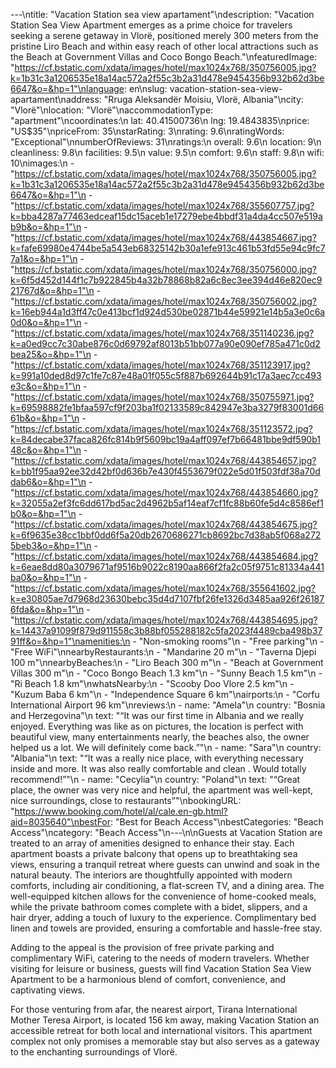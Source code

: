 ---\ntitle: "Vacation Station sea view apartament"\ndescription: "Vacation Station Sea View Apartment emerges as a prime choice for travelers seeking a serene getaway in Vlorë, positioned merely 300 meters from the pristine Liro Beach and within easy reach of other local attractions such as the Beach at Government Villas and Coco Bongo Beach."\nfeaturedImage: "https://cf.bstatic.com/xdata/images/hotel/max1024x768/350756005.jpg?k=1b31c3a1206535e18a14ac572a2f55c3b2a31d478e9454356b932b62d3be6647&o=&hp=1"\nlanguage: en\nslug: vacation-station-sea-view-apartament\naddress: "Rruga Aleksandër Moisiu, Vlorë, Albania"\ncity: "Vlorë"\nlocation: "Vlorë"\naccommodationType: "apartment"\ncoordinates:\n  lat: 40.41500736\n  lng: 19.4843835\nprice: "US$35"\npriceFrom: 35\nstarRating: 3\nrating: 9.6\nratingWords: "Exceptional"\nnumberOfReviews: 31\nratings:\n  overall: 9.6\n  location: 9\n  cleanliness: 9.8\n  facilities: 9.5\n  value: 9.5\n  comfort: 9.6\n  staff: 9.8\n  wifi: 10\nimages:\n  - "https://cf.bstatic.com/xdata/images/hotel/max1024x768/350756005.jpg?k=1b31c3a1206535e18a14ac572a2f55c3b2a31d478e9454356b932b62d3be6647&o=&hp=1"\n  - "https://cf.bstatic.com/xdata/images/hotel/max1024x768/355607757.jpg?k=bba4287a77463edceaf15dc15aceb1e17279ebe4bbdf31a4da4cc507e519ab9b&o=&hp=1"\n  - "https://cf.bstatic.com/xdata/images/hotel/max1024x768/443854667.jpg?k=fafe69980e4744be5a543eb68325142b30a1efe913c461b53fd55e94c9fc77a1&o=&hp=1"\n  - "https://cf.bstatic.com/xdata/images/hotel/max1024x768/350756000.jpg?k=6f5d452d144f1c7b922845b4a32b78868b82a6c8ec3ee394d46e820ec921767d&o=&hp=1"\n  - "https://cf.bstatic.com/xdata/images/hotel/max1024x768/350756002.jpg?k=16eb944a1d3ff47c0e413bcf1d924d530be02871b44e59921e14b5a3e0c6a0d0&o=&hp=1"\n  - "https://cf.bstatic.com/xdata/images/hotel/max1024x768/351140236.jpg?k=a0ed9cc7c30abe876c0d69792af8013b51bb077a90e090ef785a471c0d2bea25&o=&hp=1"\n  - "https://cf.bstatic.com/xdata/images/hotel/max1024x768/351123917.jpg?k=991a10ded8d97c1fe7c87e48a01f055c5f887b692644b91c17a3aec7cc493e3c&o=&hp=1"\n  - "https://cf.bstatic.com/xdata/images/hotel/max1024x768/350755971.jpg?k=69598882fe1bfaa597cf9f203ba1f02133589c842947e3ba3279f83001d6661b&o=&hp=1"\n  - "https://cf.bstatic.com/xdata/images/hotel/max1024x768/351123572.jpg?k=84decabe37faca826fc814b9f5609bc19a4aff097ef7b66481bbe9df590b148c&o=&hp=1"\n  - "https://cf.bstatic.com/xdata/images/hotel/max1024x768/443854657.jpg?k=bb1f95aa92ee32d42bf0d636b7e430f4553679f022e5d01f503fdf38a70ddab6&o=&hp=1"\n  - "https://cf.bstatic.com/xdata/images/hotel/max1024x768/443854660.jpg?k=32055a2ef3fc6dd617bd5ac2d4962b5af14eaf7cf1fc88b60fe5d4c8586ef1b0&o=&hp=1"\n  - "https://cf.bstatic.com/xdata/images/hotel/max1024x768/443854675.jpg?k=6f9635e38cc1bbf0dd6f5a20db2670686271cb8692bc7d38ab5f068a2725beb3&o=&hp=1"\n  - "https://cf.bstatic.com/xdata/images/hotel/max1024x768/443854684.jpg?k=6eae8dd80a3079671af9516b9022c8190aa866f2fa2c05f9751c81334a441ba0&o=&hp=1"\n  - "https://cf.bstatic.com/xdata/images/hotel/max1024x768/355641602.jpg?k=e30805ae7d7968d23630bebc35d4d7107fbf26fe1326d3485aa926f261876fda&o=&hp=1"\n  - "https://cf.bstatic.com/xdata/images/hotel/max1024x768/443854695.jpg?k=14437a91099f879d911558c3b88bf055288182c5fa2023f4489cba498b3791ff&o=&hp=1"\namenities:\n  - "Non-smoking rooms"\n  - "Free parking"\n  - "Free WiFi"\nnearbyRestaurants:\n  - "Mandarine 20 m"\n  - "Taverna Djepi 100 m"\nnearbyBeaches:\n  - "Liro Beach 300 m"\n  - "Beach at Government Villas 300 m"\n  - "Coco Bongo Beach 1.3 km"\n  - "Sunny Beach 1.5 km"\n  - "Ri Beach 1.8 km"\nwhatsNearby:\n  - "Scooby Doo Vlore 2.5 km"\n  - "Kuzum Baba 6 km"\n  - "Independence Square 6 km"\nairports:\n  - "Corfu International Airport 96 km"\nreviews:\n  - name: "Amela"\n    country: "Bosnia and Herzegovina"\n    text: "“It was our first time in Albania and we really enjoyed. Everything was like as on pictures, the location is perfect with beautiful view, many entertainments nearly, the beaches also, the owner helped us a lot. We will definitely come back.”"\n  - name: "Sara"\n    country: "Albania"\n    text: "“It was a really nice place, with everything necessary inside and more. It was also really comfortable and clean . Would totally recommend!”"\n  - name: "Cecylia"\n    country: "Poland"\n    text: "“Great place, the owner was very nice and helpful, the apartment was well-kept, nice surroundings, close to restaurants”"\nbookingURL: "https://www.booking.com/hotel/al/cale.en-gb.html?aid=8035640"\nbestFor: "Best for Beach Access"\nbestCategories: "Beach Access"\ncategory: "Beach Access"\n---\n\nGuests at Vacation Station are treated to an array of amenities designed to enhance their stay. Each apartment boasts a private balcony that opens up to breathtaking sea views, ensuring a tranquil retreat where guests can unwind and soak in the natural beauty. The interiors are thoughtfully appointed with modern comforts, including air conditioning, a flat-screen TV, and a dining area. The well-equipped kitchen allows for the convenience of home-cooked meals, while the private bathroom comes complete with a bidet, slippers, and a hair dryer, adding a touch of luxury to the experience. Complimentary bed linen and towels are provided, ensuring a comfortable and hassle-free stay.

Adding to the appeal is the provision of free private parking and complimentary WiFi, catering to the needs of modern travelers. Whether visiting for leisure or business, guests will find Vacation Station Sea View Apartment to be a harmonious blend of comfort, convenience, and captivating views.

For those venturing from afar, the nearest airport, Tirana International Mother Teresa Airport, is located 156 km away, making Vacation Station an accessible retreat for both local and international visitors. This apartment complex not only promises a memorable stay but also serves as a gateway to the enchanting surroundings of Vlorë.